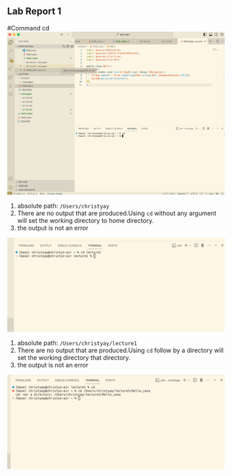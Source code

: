 ## Lab Report 1
#Command cd
![Image](cd.jpg)

1. absolute path: `/Users/christyay`
2. There are no output that are produced.Using `cd` without any argument will set the working directory to home directory.
3. the output is not an error

![Image](cd2.jpg)

1. absolute path: `/Users/christyay/lecture1`
2. There are no output that are produced.Using `cd` follow by a directory will set the working directory that directory.
3. the output is not an error

![Image](cd3.jpg) 


